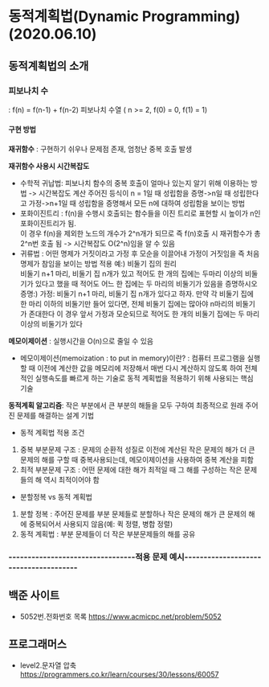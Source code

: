 # 동적계획법(Dynamic Programming) (2020.06.10)

## 동적계획법의 소개

### 피보나치 수
: f(n) = f(n-1) + f(n-2)  피보나치 수열 ( n >= 2, f(0) = 0, f(1) = 1)

#### 구현 방법
**재귀함수** : 구현하기 쉬우나 문제점 존재, 엄청난 중복 호출 발생 

**재귀함수 사용시 시간복잡도**
- 수학적 귀납법: 피보나치 함수의 중복 호출이 얼마나 있는지 알기 위해 이용하는 방법 -> 시간복잡도 계산 
주어진 등식이 n = 1일 때 성립함을 증명->n일 때 성립한다고 가정->n+1일 때 성립함을 증명해서 모든 n에 대하여 성립함을 보이는 방법
- 포화이진트리 : f(n)을 수행시 호출되는 함수들을 이진 트리로 표현할 시 높이가 n인 포화이진트리가 됨.  
이 경우 f(n)을 제외한 노드의 개수가 2^n개가 되므로 즉 f(n)호출 시 재귀함수가 총 2^n번 호출 됨 -> 시간복잡도 O(2^n)임을 알 수 있음
- 귀류법 : 어떤 명제가 거짓이라고 가정 후 모순을 이끌어내 가정이 거짓임을 즉 처음 명제가 참임을 보이는 방법
적용 예:) 비둘기 집의 원리  
비둘기 n+1 마리, 비둘기 집 n개가 있고 적어도 한 개의 집에는 두마리 이상의 비둘기가 있다고 했을 때 적어도 어느 한 집에는 두 마리의 비둘기가 있음을 증명하시오  
증명:) 가정: 비둘기 n+1 마리, 비둘기 집 n개가 있다고 하자. 만약 각 비둘기 집에 한 마리 이하의 비둘기만 들어 있다면, 전체 비둘기 집에는 많아야 n마리의 비둘기가 존대한다 이 경우 앞서 가정과 모순되므로 적어도 한 개의 비둘기 집에는 두 마리 이상의 비둘기가 있다

**메모이제이션** : 실행시간을 O(n)으로 줄일 수 있음  
- 메모이제이션(memoization : to put in memory)이란?
: 컴퓨터 프로그램을 실행할 때 이전에 계산한 값을 메모리에 저장해서 매번 다시 계산하지 않도록 하여 전체적인 실행속도를 빠르게 하는 기술로 동적 계획법을 적용하기 위해 사용되는 핵심 기술

**동적계획 알고리즘**: 작은 부분에서 큰 부분의 해들을 모두 구하여 최종적으로 원래 주어진 문제를 해결하는 설계 기법  
- 동적 계획법 적용 조건
1. 중복 부분문제 구조 : 문제의 순환적 성질로 이전에 계산된 작은 문제의 해가 더 큰 문제의 해를 구할 때 중복사용되는데, 메모이제이션을 사용하여 중복 계산을 피함
2. 최적 부분문제 구조 : 어떤 문제에 대한 해가 최적일 때 그 해를 구성하는 작은 문제들의 해 역시 최적이어야 함
- 분할정복 vs 동적 계획법
1. 분할 정복 : 주어진 문제를 부분 문제들로 분할하나 작은 문제의 해가 큰 문제의 해에 중복되어서 사용되지 않음(예: 퀵 정렬, 병합 정렬)
2. 동적 계획법 : 부분 문제들이 더 작은 부분문제들의 해를 공유


### ---------------------------------적용 문제 예시--------------------------------------

## 백준 사이트
* 5052번.전화번호 목록 <https://www.acmicpc.net/problem/5052>

## 프로그래머스
* level2.문자열 압축 <https://programmers.co.kr/learn/courses/30/lessons/60057>
